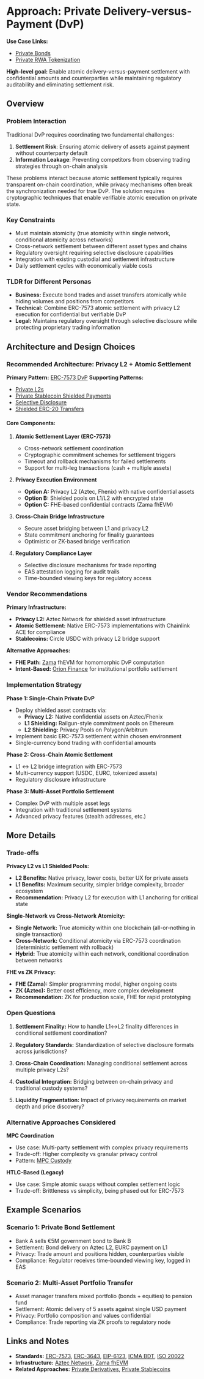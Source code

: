 # Approach: Private Delivery-versus-Payment (DvP)

**Use Case Links:**

- [Private Bonds](../use-cases/private-bonds.md)
- [Private RWA Tokenization](../use-cases/private-rwa-tokenization.md)

**High-level goal:** Enable atomic delivery-versus-payment settlement with confidential amounts and counterparties while maintaining regulatory auditability and eliminating settlement risk.

## Overview

### Problem Interaction

Traditional DvP requires coordinating two fundamental challenges:

1. **Settlement Risk**: Ensuring atomic delivery of assets against payment without counterparty default
2. **Information Leakage**: Preventing competitors from observing trading strategies through on-chain analysis

These problems interact because atomic settlement typically requires transparent on-chain coordination, while privacy mechanisms often break the synchronization needed for true DvP. The solution requires cryptographic techniques that enable verifiable atomic execution on private state.

### Key Constraints

- Must maintain atomicity (true atomicity within single network, conditional atomicity across networks)
- Cross-network settlement between different asset types and chains
- Regulatory oversight requiring selective disclosure capabilities
- Integration with existing custodial and settlement infrastructure
- Daily settlement cycles with economically viable costs

### TLDR for Different Personas

- **Business:** Execute bond trades and asset transfers atomically while hiding volumes and positions from competitors
- **Technical:** Combine ERC-7573 atomic settlement with privacy L2 execution for confidential but verifiable DvP
- **Legal:** Maintains regulatory oversight through selective disclosure while protecting proprietary trading information

## Architecture and Design Choices

### Recommended Architecture: Privacy L2 + Atomic Settlement

**Primary Pattern:** [ERC-7573 DvP](../patterns/pattern-dvp-erc7573.md)
**Supporting Patterns:**

- [Private L2s](../patterns/pattern-privacy-l2s.md)
- [Private Stablecoin Shielded Payments](../patterns/pattern-private-stablecoin-shielded-payments.md)
- [Selective Disclosure](../patterns/pattern-regulatory-disclosure-keys-proofs.md)
- [Shielded ERC-20 Transfers](../patterns/pattern-shielding.md)

#### Core Components:

1. **Atomic Settlement Layer (ERC-7573)**

   - Cross-network settlement coordination
   - Cryptographic commitment schemes for settlement triggers
   - Timeout and rollback mechanisms for failed settlements
   - Support for multi-leg transactions (cash + multiple assets)

2. **Privacy Execution Environment**

   - **Option A:** Privacy L2 (Aztec, Fhenix) with native confidential assets
   - **Option B:** Shielded pools on L1/L2 with encrypted state
   - **Option C:** FHE-based confidential contracts (Zama fhEVM)

3. **Cross-Chain Bridge Infrastructure**

   - Secure asset bridging between L1 and privacy L2
   - State commitment anchoring for finality guarantees
   - Optimistic or ZK-based bridge verification

4. **Regulatory Compliance Layer**

   - Selective disclosure mechanisms for trade reporting
   - EAS attestation logging for audit trails
   - Time-bounded viewing keys for regulatory access

### Vendor Recommendations

**Primary Infrastructure:**

- **Privacy L2:** Aztec Network for shielded asset infrastructure
- **Atomic Settlement:** Native ERC-7573 implementations with Chainlink ACE for compliance
- **Stablecoins:** Circle USDC with privacy L2 bridge support

**Alternative Approaches:**

- **FHE Path:** [Zama](../vendors/zama.md) fhEVM for homomorphic DvP computation
- **Intent-Based:** [Orion Finance](../vendors/orion-finance.md) for institutional portfolio settlement

### Implementation Strategy

**Phase 1: Single-Chain Private DvP**

- Deploy shielded asset contracts via:
  - **Privacy L2:** Native confidential assets on Aztec/Fhenix
  - **L1 Shielding:** Railgun-style commitment pools on Ethereum
  - **L2 Shielding:** Privacy Pools on Polygon/Arbitrum
- Implement basic ERC-7573 settlement within chosen environment
- Single-currency bond trading with confidential amounts

**Phase 2: Cross-Chain Atomic Settlement**

- L1 ↔ L2 bridge integration with ERC-7573
- Multi-currency support (USDC, EURC, tokenized assets)
- Regulatory disclosure infrastructure

**Phase 3: Multi-Asset Portfolio Settlement**

- Complex DvP with multiple asset legs
- Integration with traditional settlement systems
- Advanced privacy features (stealth addresses, etc.)

## More Details

### Trade-offs

**Privacy L2 vs L1 Shielded Pools:**

- **L2 Benefits:** Native privacy, lower costs, better UX for private assets
- **L1 Benefits:** Maximum security, simpler bridge complexity, broader ecosystem
- **Recommendation:** Privacy L2 for execution with L1 anchoring for critical state

**Single-Network vs Cross-Network Atomicity:**

- **Single Network:** True atomicity within one blockchain (all-or-nothing in single transaction)
- **Cross-Network:** Conditional atomicity via ERC-7573 coordination (deterministic settlement with rollback)
- **Hybrid:** True atomicity within each network, conditional coordination between networks

**FHE vs ZK Privacy:**

- **FHE (Zama):** Simpler programming model, higher ongoing costs
- **ZK (Aztec):** Better cost efficiency, more complex development
- **Recommendation:** ZK for production scale, FHE for rapid prototyping

### Open Questions

1. **Settlement Finality:** How to handle L1↔L2 finality differences in conditional settlement coordination?

2. **Regulatory Standards:** Standardization of selective disclosure formats across jurisdictions?

3. **Cross-Chain Coordination:** Managing conditional settlement across multiple privacy L2s?

4. **Custodial Integration:** Bridging between on-chain privacy and traditional custody systems?

5. **Liquidity Fragmentation:** Impact of privacy requirements on market depth and price discovery?

### Alternative Approaches Considered

**MPC Coordination**

- Use case: Multi-party settlement with complex privacy requirements
- Trade-off: Higher complexity vs granular privacy control
- Pattern: [MPC Custody](../patterns/pattern-mpc-custody.md)

**HTLC-Based (Legacy)**

- Use case: Simple atomic swaps without complex settlement logic
- Trade-off: Brittleness vs simplicity, being phased out for ERC-7573

## Example Scenarios

### Scenario 1: Private Bond Settlement

- Bank A sells €5M government bond to Bank B
- Settlement: Bond delivery on Aztec L2, EURC payment on L1
- Privacy: Trade amount and positions hidden, counterparties visible
- Compliance: Regulator receives time-bounded viewing key, logged in EAS

### Scenario 2: Multi-Asset Portfolio Transfer

- Asset manager transfers mixed portfolio (bonds + equities) to pension fund
- Settlement: Atomic delivery of 5 assets against single USD payment
- Privacy: Portfolio composition and values confidential
- Compliance: Trade reporting via ZK proofs to regulatory node

## Links and Notes

- **Standards:** [ERC-7573](https://ercs.ethereum.org/ERCS/erc-7573), [ERC-3643](https://eips.ethereum.org/EIPS/eip-3643), [EIP-6123](https://eips.ethereum.org/EIPS/eip-6123), [ICMA BDT](../patterns/pattern-icma-bdt-data-model.md), [ISO 20022](../patterns/pattern-private-iso20022.md)
- **Infrastructure:** [Aztec Network](https://docs.aztec.network/), [Zama fhEVM](https://docs.zama.ai/fhevm)
- **Related Approaches:** [Private Derivatives](../approaches/approach-private-derivatives.md), [Private Stablecoins](../approaches/approach-shielded-stablecoins.md)
